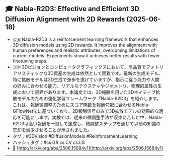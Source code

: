## 🎓 Nabla-R2D3: Effective and Efficient 3D Diffusion Alignment with 2D Rewards (2025-06-18)

- 🇬🇧 Nabla-R2D3 is a reinforcement learning framework that enhances 3D diffusion models using 2D rewards. It improves the alignment with human preferences and realistic attributes, overcoming limitations of current models. Experiments show it achieves better results with fewer finetuning steps.
- 🇯🇵 3Dビジョンとコンピュータグラフィックスにおいて、高品質でフォトリアリスティックな3D資産の生成は依然として困難です。最新の生成モデル、特に拡散モデルは3D生成で進歩を遂げていますが、指示に従う能力や人間の好みに合わせる能力、リアルなテクスチャやジオメトリ、物理的属性の生成において限界があります。本論文では、2D報酬を用いた3Dネイティブ拡散モデルのための強化学習フレームワーク「Nabla-R2D3」を紹介します。これは、報酬微調整のためにスコア関数を報酬勾配に合わせるNabla-GFlowNet法に基づいており、2D報酬信号のみで3D拡散モデルの効果的な適応を可能にします。実験では、従来の微調整手法が収束に苦しむ中、Nabla-R2D3は高い報酬を一貫して達成し、微調整ステップを通じて以前の知識の忘却を減少させることが示されました。
- タグ：#3DVision #DiffusionModels #ReinforcementLearning
- ハッシュタグ：#cs.GR cs.CV cs.LG
- 🔗 [http://arxiv.org/abs/2506.15684v1](http://arxiv.org/abs/2506.15684v1)
---

